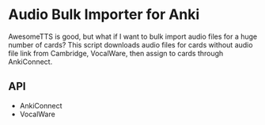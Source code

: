 # Audio Bulk Importer for Anki
AwesomeTTS is good, but what if I want to bulk import audio files for a huge number of cards? This script downloads audio files for cards without audio file link from Cambridge, VocalWare, then assign to cards through AnkiConnect.

## API
- AnkiConnect
- VocalWare